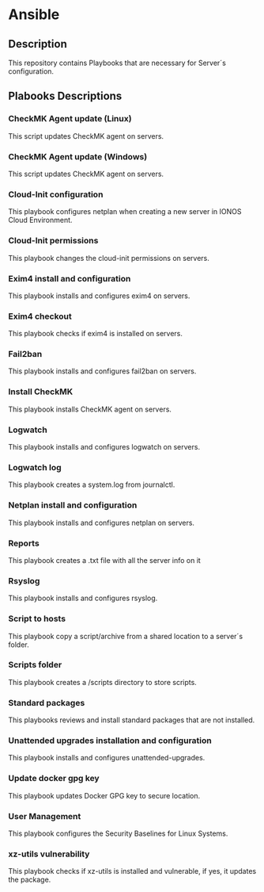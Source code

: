 # Ansible

## Description
This repository contains Playbooks that are necessary for Server´s configuration.

## Plabooks Descriptions

### CheckMK Agent update (Linux)
This script updates CheckMK agent on servers.

### CheckMK Agent update (Windows)
This script updates CheckMK agent on servers.

### Cloud-Init configuration
This playbook configures netplan when creating a new server in IONOS Cloud Environment.

### Cloud-Init permissions
This playbook changes the cloud-init permissions on servers.

### Exim4 install and configuration
This playbook installs and configures exim4 on servers.

### Exim4 checkout
This playbook checks if exim4 is installed on servers.

### Fail2ban
This playbook installs and configures fail2ban on servers.

### Install CheckMK
This playbook installs CheckMK agent on servers.

### Logwatch
This playbook installs and configures logwatch on servers.

### Logwatch log
This playbook creates a system.log from journalctl.

### Netplan install and configuration
This playbook installs and configures netplan on servers.

### Reports
This playbook creates a .txt file with all the server info on it

### Rsyslog
This playbook installs and configures rsyslog.

### Script to hosts
This playbook copy a script/archive from a shared location to a server´s folder.

### Scripts folder
This playbook creates a /scripts directory to store scripts.

### Standard packages
This playbooks reviews and install standard packages that are not installed.

### Unattended upgrades installation and configuration
This playbook installs and configures unattended-upgrades.

### Update docker gpg key
This playbook updates Docker GPG key to secure location.

### User Management
This playbook configures the Security Baselines for Linux Systems.

### xz-utils vulnerability
This playbook checks if xz-utils is installed and vulnerable, if yes, it updates the package.








